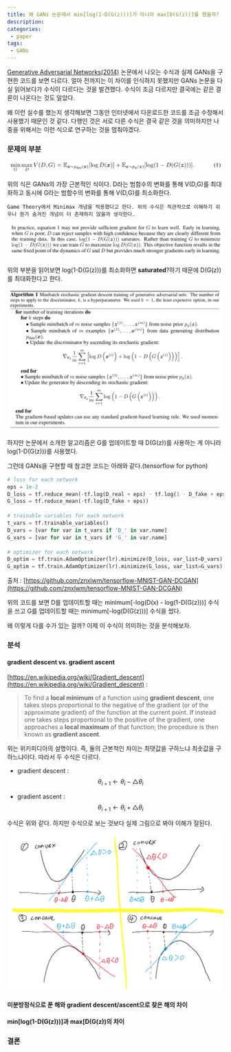 ```yaml
---
title: 왜 GANs 논문에서 min[log(1-D(G(z)))]가 아니라 max[D(G(z))]를 했을까?
description:
categories:
 - paper
tags:
 - GANs
---
```





[Generative Adversarial Networks(2014)](http://papers.nips.cc/paper/5423-generative-adversarial-nets.pdf) 논문에서 나오는 수식과 실제 GANs을 구현한 코드를 보면 다르다. 얼마 전까지는 이 차이를 인식하지 못했지만 GANs 논문을 다실 읽어보다가 수식이 다르다는 것을 발견했다. 수식이 조금 다르지만 결국에는 같은 결론이 나온다는 것도 알았다.

왜 이런 실수를 했는지 생각해보면 그동안 인터넷에서 다운로드한 코드를 조금 수정해서 사용했기 때문인 것 같다. 다행인 것은 서로 다른 수식은 결국 같은 것을 의미하지만 나중을 위해서는 이런 식으로 연구하는 것을 멈춰야겠다.

### 문제의 부분

 ![](/assets/2018-02-14/1.png)

위의 식은 GANs의 가장 근본적인 식이다. D라는 범함수의 변화를 통해 V(D,G)를 최대화하고 동시에 G라는 범함수의 변화를 통해 V(D,G)를 최소화한다.

    Game Theory에서 Minimax 개념을 적용했다고 한다. 위의 수식은 직관적으로 이해하기 쉬우나 뭔가 숨겨진 개념이 더 존재하지 않을까 생각한다.

 ![](/assets/2018-02-14/2.png)

위의 부분을 읽어보면 log(1-D(G(z)))를 최소화하면 **saturated**?하기 때문에 D(G(z))를 최대화한다고 한다.

 ![](/assets/2018-02-14/3.png)

하지만 논문에서 소개한 알고리즘은 G를 업데이트할 때 D(G(z))를 사용하는 게 아니라 log(1-D(G(z)))를 사용했다.

그런데 GANs을 구현할 때 참고한 코드는 아래와 같다.(tensorflow for python)
```python
# loss for each network
eps = 1e-2
D_loss = tf.reduce_mean(-tf.log(D_real + eps) - tf.log(1 - D_fake + eps))
G_loss = tf.reduce_mean(-tf.log(D_fake + eps))

# trainable variables for each network
t_vars = tf.trainable_variables()
D_vars = [var for var in t_vars if 'D_' in var.name]
G_vars = [var for var in t_vars if 'G_' in var.name]

# optimizer for each network
D_optim = tf.train.AdamOptimizer(lr).minimize(D_loss, var_list=D_vars)
G_optim = tf.train.AdamOptimizer(lr).minimize(G_loss, var_list=G_vars)
```
출처 : [https://github.com/znxlwm/tensorflow-MNIST-GAN-DCGAN](https://github.com/znxlwm/tensorflow-MNIST-GAN-DCGAN)

위의 코드를 보면 D를 업데이트할 때는 minimum[-log(D(x) - log(1-D(G(z)))] 수식을 쓰고 G를 업데이트할 때는 minimum[-log(D(G(z)))] 수식을 썼다.

왜 이렇게 다를 수가 있는 걸까? 이제 이 수식이 의미하는 것을 분석해보자.

### 분석
#### gradient descent vs. gradient ascent


[https://en.wikipedia.org/wiki/Gradient_descent](https://en.wikipedia.org/wiki/Gradient_descent) :

> To find a **local minimum** of a function using **gradient descent**, one takes steps proportional to the negative of the gradient (or of the approximate gradient) of the function at the current point.
If instead one takes steps proportional to the positive of the gradient, one approaches a **local maximum** of that function; the procedure is then known as **gradient ascent**.

위는 위키피디아의 설명이다. 즉, 둘의 근본척인 차이는 최댓값을 구하느냐 최솟값을 구하느냐이다. 따라서 두 수식은 다르다.

* gradient descent : $$\theta_{i+1} \leftarrow \theta_{i} - \triangle\theta_{i}$$

* gradient ascent : $$\theta_{i+1} \leftarrow \theta_{i} + \triangle\theta_{i}$$

수식은 위와 같다. 하지만 수식으로 보는 것보다 실제 그림으로 봐야 이해가 잘된다.

 ![](/assets/2018-02-15/1.png)



#### 미분방정식으로 푼 해와 gradient descent/ascent으로 찾은 해의 차이

#### min[log(1-D(G(z)))]과 max[D(G(z))의 차이  





### 결론
